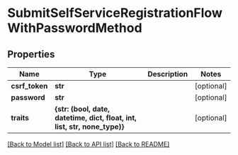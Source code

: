 # SubmitSelfServiceRegistrationFlowWithPasswordMethod


## Properties
Name | Type | Description | Notes
------------ | ------------- | ------------- | -------------
**csrf_token** | **str** |  | [optional] 
**password** | **str** |  | [optional] 
**traits** | **{str: (bool, date, datetime, dict, float, int, list, str, none_type)}** |  | [optional] 

[[Back to Model list]](../README.md#documentation-for-models) [[Back to API list]](../README.md#documentation-for-api-endpoints) [[Back to README]](../README.md)


